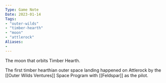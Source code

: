 ```yaml
---
Type: Game Note
Date: 2023-01-14
Tags:
- "outer-wilds"
- "timber-hearth"
- "moon"
- "attlerock"
Aliases:
- 
---
```

The moon that orbits Timber Hearth.

The first timber hearthian outer space landing happened on Attlerock by the [[Outer Wilds Ventures]] Space Program with [[Feldspar]] as the pilot.